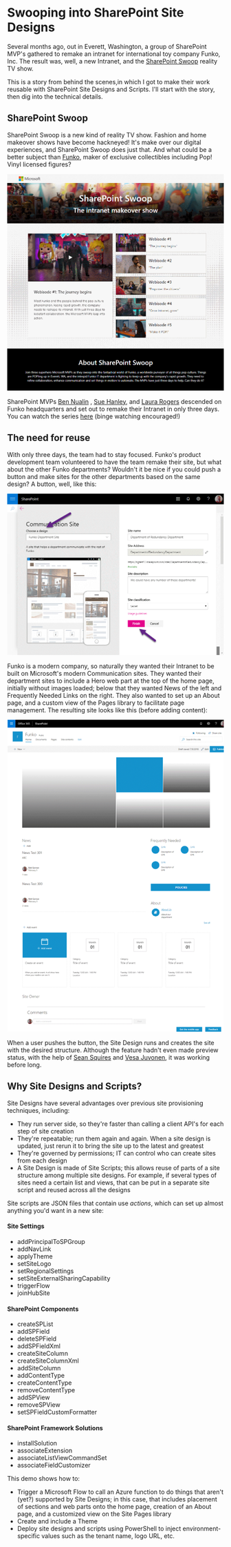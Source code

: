 # Swooping into SharePoint Site Designs

Several months ago, out in Everett, Washington, a group of SharePoint MVP's gathered to remake an intranet for international toy company Funko, Inc. The result was, well, a new Intranet, and the [SharePoint Swoop](https://techcommunity.microsoft.com/t5/Microsoft-SharePoint-Blog/SharePoint-Swoop-the-intranet-makeover-show/ba-p/186892) reality TV show.

 This is a story from behind the scenes,in which I got to make their work reusable with SharePoint Site Designs and Scripts. I'll start with the story, then dig into the technical details.

## SharePoint Swoop

SharePoint Swoop is a new kind of reality TV show. Fashion and home makeover shows have become hackneyed! It's make over our digital experiences, and SharePoint Swoop does just that. And what could be a better subject than [Funko](https://www.funko.com/), maker of exclusive collectibles including Pop! Vinyl licensed figures?

![SharePoint Swoop](SPSwoop1.png)

SharePoint MVPs 
[Ben Nualin](https://twitter.com/bniaulin)
,
[Sue Hanley](https://twitter.com/susanhanley), and
[Laura Rogers](https://twitter.com/WonderLaura)
descended on Funko headquarters and set out to remake their Intranet in only three days.
You can watch the series [here](https://aka.ms/SharePointSwoop) (binge watching encouraged!)

## The need for reuse

With only three days, the team had to stay focused. Funko's product development team volunteered to have the team remake their site, but what about the other Funko departments? Wouldn't it be nice if you could push a button and make sites for the other departments based on the same design? A button, well, like this:

![Create Funko Department Site](NewFunkoSite.png)

Funko is a modern company, so naturally they wanted their Intranet to be built on Microsoft's modern Communication sites. They wanted their department sites to include a Hero web part at the top of the home page, initially without images loaded; below that they wanted News of the left and Frequently Needed Links on the right.  They also wanted to set up an About page, and a custom view of the Pages library to facilitate page management. The resulting site looks like this (before adding content):

![picture of the provisioned site](SampleDeptSite.png)

When a user pushes the button, the Site Design runs and creates the site with the desired structure. Although the feature hadn't even made preview status, with the help of [Sean Squires](https://twitter.com/iamseansquires) and [Vesa Juvonen](https://twitter.com/vesajuvonen), it was working before long.

## Why Site Designs and Scripts?

Site Designs have several advantages over previous site provisioning techniques, including:

* They run server side, so they're faster than calling a client API's for each step of site creation
* They're repeatable; run them again and again. When a site design is updated, just rerun it to bring the site up to the latest and greatest
* They're governed by permissions; IT can control who can create sites from each design
* A Site Design is made of Site Scripts; this allows reuse of parts of a site structure among multiple site designs. For example, if several types of sites need a certain list and views, that can be put in a separate site script and reused across all the designs

Site scripts are JSON files that contain use _actions_, which can set up almost anything you'd want in a new site:

#### Site Settings
* addPrincipalToSPGroup
* addNavLink
* applyTheme
* setSiteLogo
* setRegionalSettings
* setSiteExternalSharingCapability
* triggerFlow
* joinHubSite

#### SharePoint Components
* createSPList
* addSPField
* deleteSPField
* addSPFieldXml
* createSiteColumn
* createSiteColumnXml
* addSiteColumn
* addContentType
* createContentType
* removeContentType
* addSPView
* removeSPView
* setSPFieldCustomFormatter

#### SharePoint Framework Solutions
* installSolution
* associateExtension
* associateListViewCommandSet
* associateFieldCustomizer 









This demo shows how to:

* Trigger a Microsoft Flow to call an Azure function to do things that aren't (yet?) supported by Site Designs; in this case, that includes placement of sections and web parts onto the home page, creation of an About page, and a customized view on the Site Pages library
* Create and include a Theme
* Deploy site designs and scripts using PowerShell to inject environment-specific values such as the tenant name, logo URL, etc.

